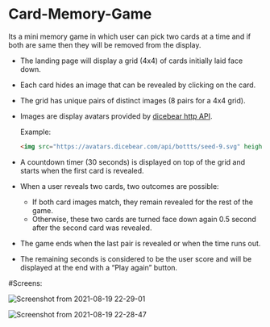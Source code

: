 # Card-Memory-Game
Its a mini memory game in which user can pick two cards at a time and if both are same then they will be removed from the display.



-	The landing page will display a grid (4x4) of cards initially laid face down. 
-	Each card hides an image that can be revealed by clicking on the card.
-	The grid has unique pairs of distinct images (8 pairs for a 4x4 grid).
-	Images are display avatars provided by [dicebear http API](https://avatars.dicebear.com/docs/http-api). 

    Example:
    ``` html
    <img src="https://avatars.dicebear.com/api/bottts/seed-9.svg" height="auto" width={96} alt="Avatar" />
    ```
-	A countdown timer (30 seconds) is displayed on top of the grid and starts when the first card is revealed.
-	When a user reveals two cards, two outcomes are possible: 
    -   If both card images match, they remain revealed for the rest of the game.
    -   Otherwise, these two cards are turned face down again 0.5 second after the second card was revealed.
-	The game ends when the last pair is revealed or when the time runs out.
-	The remaining seconds is considered to be the user score and will be displayed at the end with a “Play again” button.




#Screens:  

![Screenshot from 2021-08-19 22-29-01](https://user-images.githubusercontent.com/26285666/130113549-9e0166ef-1e20-47a1-80a5-5048280931ac.png)


![Screenshot from 2021-08-19 22-28-47](https://user-images.githubusercontent.com/26285666/130113587-91d23952-489e-48ab-a702-c37eda314845.png)




